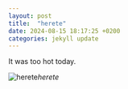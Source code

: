 ```yaml
---
layout: post
title:  "herete"
date: 2024-08-15 18:17:25 +0200
categories: jekyll update
---
```


It was too hot today.



![herete](https://lh3.googleusercontent.com/pw/AP1GczOgk6aLAZWtVfxZ0gp_Q1Vp2rO5KJvml0TKIcYbImq-TAt06YDlsqXhoB2Na1vne6yonmI7HFQ6pczPR8KS709CgDspwOGocKuH5k0s4P5HXO5lEu4=w0)*herete*&nbsp;



[jekyll-docs]: https://jekyllrb.com/docs/home
[jekyll-gh]:   https://github.com/jekyll/jekyll
[jekyll-talk]: https://talk.jekyllrb.com/
